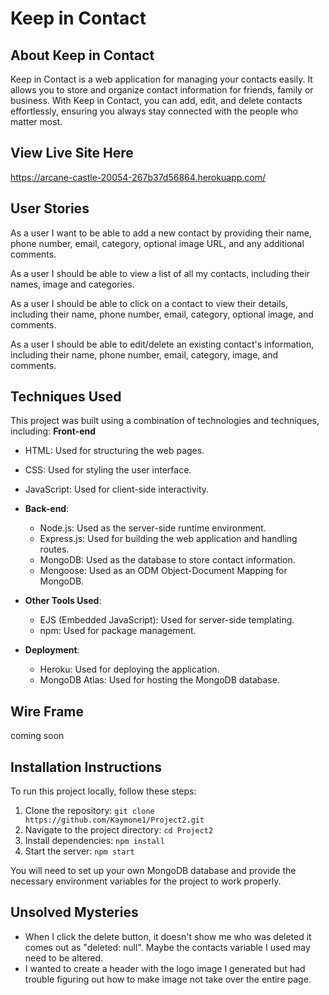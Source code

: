 # Keep in Contact

## About Keep in Contact
Keep in Contact is a web application for managing your contacts easily. It allows you to store and organize contact information for friends, family or business. With Keep in Contact, you can add, edit, and delete contacts effortlessly, ensuring you always stay connected with the people who matter most.

## View Live Site Here
https://arcane-castle-20054-267b37d56864.herokuapp.com/

## User Stories
As a user I want to be able to add a new contact by providing their name, phone number, email, category, optional image URL, and any additional comments.

As a user I should be able to view a list of all my contacts, including their names, image and categories.

As a user I should be able to click on a contact to view their details, including their name, phone number, email, category, optional image, and comments.

As a user I should be able to edit/delete an existing contact's information, including their name, phone number, email, category, image, and comments.


## Techniques Used
This project was built using a combination of technologies and techniques, including:
    **Front-end**
  - HTML: Used for structuring the web pages.
  - CSS: Used for styling the user interface.
  - JavaScript: Used for client-side interactivity.

- **Back-end**:
  - Node.js: Used as the server-side runtime environment.
  - Express.js: Used for building the web application and handling routes.
  - MongoDB: Used as the database to store contact information.
  - Mongoose: Used as an ODM Object-Document Mapping for MongoDB.

- **Other Tools Used**:
  - EJS (Embedded JavaScript): Used for server-side templating.
  - npm: Used for package management.
  
- **Deployment**:
  - Heroku: Used for deploying the application.
  - MongoDB Atlas: Used for hosting the MongoDB database.

## Wire Frame
coming soon

## Installation Instructions
To run this project locally, follow these steps:

1. Clone the repository: `git clone https://github.com/Kaymone1/Project2.git`
2. Navigate to the project directory: `cd Project2`
3. Install dependencies: `npm install`
4. Start the server: `npm start`

You will need to set up your own MongoDB database and provide the necessary environment variables for the project to work properly.

## Unsolved Mysteries
- When I click the delete button, it doesn't show me who was deleted it comes out as "deleted: null". Maybe the contacts variable I used may need to be altered.
- I wanted to create a header with the logo image I generated but had trouble figuring out how to make image not take over the entire page.


